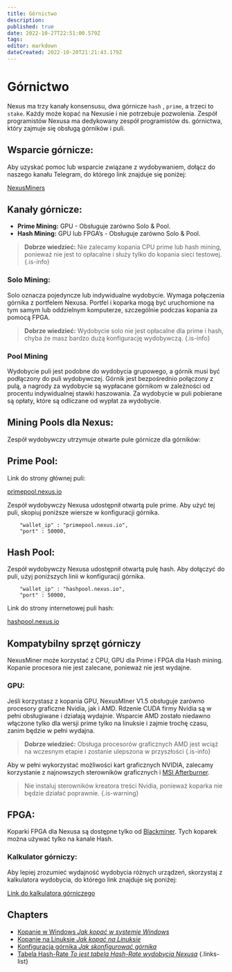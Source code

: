 ```yaml
---
title: Górnictwo
description: 
published: true
date: 2022-10-27T22:51:00.579Z
tags: 
editor: markdown
dateCreated: 2022-10-20T21:21:43.179Z
---
```


# Górnictwo

Nexus ma trzy kanały konsensusu, dwa górnicze `hash` , `prime`, a trzeci to `stake`. Każdy może kopać na Nexusie i nie potrzebuje pozwolenia. Zespół programistów Nexusa ma dedykowany zespół programistów ds. górnictwa, który zajmuje się obsługą górników i puli.

## Wsparcie górnicze:

Aby uzyskać pomoc lub wsparcie związane z wydobywaniem, dołącz do naszego kanału Telegram, do którego link znajduje się poniżej:

[NexusMiners](/https://t.me/NexusMiners)

## Kanały górnicze:

* **Prime Mining:** GPU - Obsługuje zarówno Solo & Pool.
* **Hash Mining:** GPU lub FPGA’s - Obsługuje zarówno Solo & Pool.

> **Dobrze wiedzieć:** Nie zalecamy kopania CPU prime lub hash mining, ponieważ nie jest to opłacalne i służy tylko do kopania sieci testowej.
{.is-info}

### Solo Mining:

Solo oznacza pojedyncze lub indywidualne wydobycie. Wymaga połączenia górnika z portfelem Nexusa. Portfel i koparka mogą być uruchomione na tym samym lub oddzielnym komputerze, szczególnie podczas kopania za pomocą FPGA.&#x20;

> **Dobrze wiedzieć:** Wydobycie solo nie jest opłacalne dla prime i hash, chyba że masz bardzo dużą konfigurację wydobywczą.
{.is-info}

### Pool Mining

Wydobycie puli jest podobne do wydobycia grupowego, a górnik musi być podłączony do puli wydobywczej. Górnik jest bezpośrednio połączony z pulą, a nagrody za wydobycie są wypłacane górnikom w zależności od procentu indywidualnej stawki haszowania. Za wydobycie w puli pobierane są opłaty, które są odliczane od wypłat za wydobycie.&#x20;

## Mining Pools dla Nexus:

Zespół wydobywczy utrzymuje otwarte pule górnicze dla górników:

## Prime Pool:

Link do strony głównej puli:

[primepool.nexus.io](https://primepool.nexus.io)

Zespół wydobywczy Nexusa udostępnił otwartą pule prime. Aby użyć tej puli, skopiuj poniższe wiersze w konfiguracji górnika.

```
    "wallet_ip" : "primepool.nexus.io", 
    "port" : 50000,
```

## Hash Pool:

Zespół wydobywczy Nexusa udostępnił otwartą pulę hash. Aby dołączyć do puli, użyj poniższych linii w konfiguracji górnika.

```
    "wallet_ip" : "hashpool.nexus.io", 
    "port" : 50000,
```

Link do strony internetowej puli hash:

[hashpool.nexus.io](https://hashpool.nexus.io)


## Kompatybilny sprzęt górniczy

NexusMiner może korzystać z CPU, GPU dla Prime i FPGA dla Hash mining. Kopanie procesora nie jest zalecane, ponieważ nie jest wydajne.

### GPU:

Jeśli korzystasz z kopania GPU, NexusMIner V1.5 obsługuje zarówno procesory graficzne Nvidia, jak i AMD. Rdzenie CUDA firmy Nvidia są w pełni obsługiwane i działają wydajnie. Wsparcie AMD zostało niedawno włączone tylko dla wersji prime tylko na linuksie i zajmie trochę czasu, zanim będzie w pełni wydajna.&#x20;

> **Dobrze wiedzieć:** Obsługa procesorów graficznych AMD jest wciąż na wczesnym etapie i zostanie ulepszona w przyszłości
{.is-info}

Aby w pełni wykorzystać możliwości kart graficznych NVIDIA, zalecamy korzystanie z najnowszych sterowników graficznych i [MSI Afterburner](https://www.msi.com/Landing/afterburner/vga).


> Nie instaluj sterowników kreatora treści Nvidia, ponieważ koparka nie będzie działać poprawnie.
{.is-warning}

## FPGA:

Koparki FPGA dla Nexusa są dostępne tylko od [Blackminer](https://www.hashaltcoin.com/en/miners). Tych koparek można używać tylko na kanale Hash.

### Kalkulator górniczy:

Aby lepiej zrozumieć wydajność wydobycia różnych urządzeń, skorzystaj z kalkulatora wydobycia, do którego link znajduje się poniżej:

[Link do kalkulatora górniczego](https://primepool.nexus.io/mining\_calc/)

## Chapters
- [Kopanie w Windows *Jak kopać w systemie Windows*](/pl/mining/mining-on-windows)
- [Kopanie na Linuksie *Jak kopać na Linuksie*](/pl/mining/mining-on-linux)
- [Konfiguracja górnika *Jak skonfigurować górnika*](/pl/mining/miner-config)
- [Tabela Hash-Rate *To jest tabela Hash-Rate wydobycia Nexusa*](/en/mining/hash-rate-table)
{.links-list}